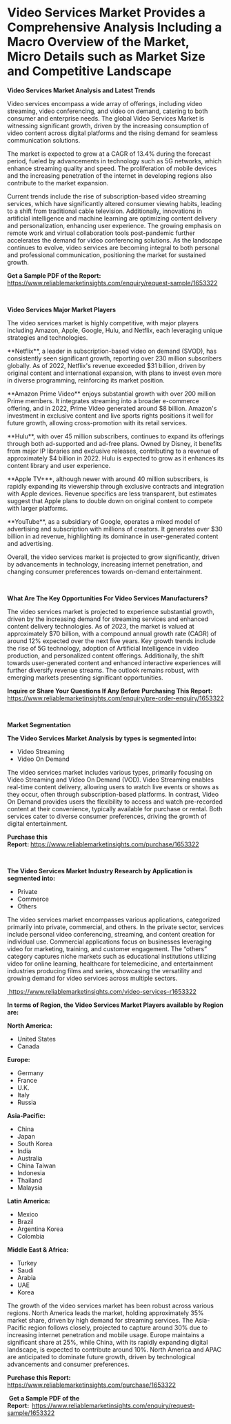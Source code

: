 <p><h1>Video Services Market Provides a Comprehensive Analysis Including a Macro Overview of the Market, Micro Details such as Market Size and Competitive Landscape</h1></p><p><strong>Video Services Market Analysis and Latest Trends</strong></p>
<p><p>Video services encompass a wide array of offerings, including video streaming, video conferencing, and video on demand, catering to both consumer and enterprise needs. The global Video Services Market is witnessing significant growth, driven by the increasing consumption of video content across digital platforms and the rising demand for seamless communication solutions.</p><p>The market is expected to grow at a CAGR of 13.4% during the forecast period, fueled by advancements in technology such as 5G networks, which enhance streaming quality and speed. The proliferation of mobile devices and the increasing penetration of the internet in developing regions also contribute to the market expansion. </p><p>Current trends include the rise of subscription-based video streaming services, which have significantly altered consumer viewing habits, leading to a shift from traditional cable television. Additionally, innovations in artificial intelligence and machine learning are optimizing content delivery and personalization, enhancing user experience. The growing emphasis on remote work and virtual collaboration tools post-pandemic further accelerates the demand for video conferencing solutions. As the landscape continues to evolve, video services are becoming integral to both personal and professional communication, positioning the market for sustained growth.</p></p>
<p><strong>Get a Sample PDF of the Report:&nbsp;</strong> <a href="https://www.reliablemarketinsights.com/enquiry/request-sample/1653322?utm_campaign=3715&utm_medium=2&utm_source=Github&utm_content=ia&utm_term=16042025&utm_id=video-services">https://www.reliablemarketinsights.com/enquiry/request-sample/1653322</a></p>
<p>&nbsp;</p>
<p><strong>Video Services Major Market Players</strong></p>
<p><p>The video services market is highly competitive, with major players including Amazon, Apple, Google, Hulu, and Netflix, each leveraging unique strategies and technologies. </p><p>**Netflix**, a leader in subscription-based video on demand (SVOD), has consistently seen significant growth, reporting over 230 million subscribers globally. As of 2022, Netflix's revenue exceeded $31 billion, driven by original content and international expansion, with plans to invest even more in diverse programming, reinforcing its market position.</p><p>**Amazon Prime Video** enjoys substantial growth with over 200 million Prime members. It integrates streaming into a broader e-commerce offering, and in 2022, Prime Video generated around $8 billion. Amazon's investment in exclusive content and live sports rights positions it well for future growth, allowing cross-promotion with its retail services.</p><p>**Hulu**, with over 45 million subscribers, continues to expand its offerings through both ad-supported and ad-free plans. Owned by Disney, it benefits from major IP libraries and exclusive releases, contributing to a revenue of approximately $4 billion in 2022. Hulu is expected to grow as it enhances its content library and user experience.</p><p>**Apple TV+**, although newer with around 40 million subscribers, is rapidly expanding its viewership through exclusive contracts and integration with Apple devices. Revenue specifics are less transparent, but estimates suggest that Apple plans to double down on original content to compete with larger platforms.</p><p>**YouTube**, as a subsidiary of Google, operates a mixed model of advertising and subscription with millions of creators. It generates over $30 billion in ad revenue, highlighting its dominance in user-generated content and advertising.</p><p>Overall, the video services market is projected to grow significantly, driven by advancements in technology, increasing internet penetration, and changing consumer preferences towards on-demand entertainment.</p></p>
<p>&nbsp;</p>
<p><strong>What Are The Key Opportunities For Video Services Manufacturers?</strong></p>
<p><p>The video services market is projected to experience substantial growth, driven by the increasing demand for streaming services and enhanced content delivery technologies. As of 2023, the market is valued at approximately $70 billion, with a compound annual growth rate (CAGR) of around 12% expected over the next five years. Key growth trends include the rise of 5G technology, adoption of Artificial Intelligence in video production, and personalized content offerings. Additionally, the shift towards user-generated content and enhanced interactive experiences will further diversify revenue streams. The outlook remains robust, with emerging markets presenting significant opportunities.</p></p>
<p><strong>Inquire or Share Your Questions If Any Before Purchasing This Report:</strong> <a href="https://www.reliablemarketinsights.com/enquiry/pre-order-enquiry/1653322?utm_campaign=3715&utm_medium=2&utm_source=Github&utm_content=ia&utm_term=16042025&utm_id=video-services">https://www.reliablemarketinsights.com/enquiry/pre-order-enquiry/1653322</a></p>
<p>&nbsp;</p>
<p><strong>Market Segmentation</strong></p>
<p><strong>The Video Services Market Analysis by types is segmented into:</strong></p>
<p><ul><li>Video Streaming</li><li>Video On Demand</li></ul></p>
<p><p>The video services market includes various types, primarily focusing on Video Streaming and Video On Demand (VOD). Video Streaming enables real-time content delivery, allowing users to watch live events or shows as they occur, often through subscription-based platforms. In contrast, Video On Demand provides users the flexibility to access and watch pre-recorded content at their convenience, typically available for purchase or rental. Both services cater to diverse consumer preferences, driving the growth of digital entertainment.</p></p>
<p><strong>Purchase this Report:&nbsp;</strong><a href="https://www.reliablemarketinsights.com/purchase/1653322?utm_campaign=3715&utm_medium=2&utm_source=Github&utm_content=ia&utm_term=16042025&utm_id=video-services">https://www.reliablemarketinsights.com/purchase/1653322</a></p>
<p>&nbsp;</p>
<p><strong>The Video Services Market Industry Research by Application is segmented into:</strong></p>
<p><ul><li>Private</li><li>Commerce</li><li>Others</li></ul></p>
<p><p>The video services market encompasses various applications, categorized primarily into private, commercial, and others. In the private sector, services include personal video conferencing, streaming, and content creation for individual use. Commercial applications focus on businesses leveraging video for marketing, training, and customer engagement. The “others” category captures niche markets such as educational institutions utilizing video for online learning, healthcare for telemedicine, and entertainment industries producing films and series, showcasing the versatility and growing demand for video services across multiple sectors.</p></p>
<p><a href="https://www.reliablemarketinsights.com/video-services-r1653322?utm_campaign=3715&utm_medium=2&utm_source=Github&utm_content=ia&utm_term=16042025&utm_id=video-services">&nbsp;https://www.reliablemarketinsights.com/video-services-r1653322</a></p>
<p><strong>In terms of Region, the Video Services Market Players available by Region are:</strong></p>
<p>
    <p> <strong> North America: </strong>
        <ul>
            <li>United States</li>
            <li>Canada</li>
        </ul>
        </p> 
    <p> <strong> Europe: </strong>
        <ul>
            <li>Germany</li>
            <li>France</li>
            <li>U.K.</li>
            <li>Italy</li>
            <li>Russia</li>
        </ul>
        </p> 
    <p> <strong> Asia-Pacific: </strong>
        <ul>
            <li>China</li>
            <li>Japan</li>
            <li>South Korea</li>
            <li>India</li>
            <li>Australia</li>
            <li>China Taiwan</li>
            <li>Indonesia</li>
            <li>Thailand</li>
            <li>Malaysia</li>
        </ul>
        </p> 
    <p> <strong> Latin America: </strong>
        <ul>
            <li>Mexico</li>
            <li>Brazil</li>
            <li>Argentina Korea</li>
            <li>Colombia</li>
        </ul>
        </p> 
    <p> <strong> Middle East & Africa: </strong>
        <ul>
            <li>Turkey</li>
            <li>Saudi</li>
            <li>Arabia</li>
            <li>UAE</li>
            <li>Korea</li>
        </ul>
    </p>
    </p>
<p><p>The growth of the video services market has been robust across various regions. North America leads the market, holding approximately 35% market share, driven by high demand for streaming services. The Asia-Pacific region follows closely, projected to capture around 30% due to increasing internet penetration and mobile usage. Europe maintains a significant share at 25%, while China, with its rapidly expanding digital landscape, is expected to contribute around 10%. North America and APAC are anticipated to dominate future growth, driven by technological advancements and consumer preferences.</p></p>
<p><strong>Purchase this Report: </strong><a href="https://www.reliablemarketinsights.com/purchase/1653322?utm_campaign=3715&utm_medium=2&utm_source=Github&utm_content=ia&utm_term=16042025&utm_id=video-services">https://www.reliablemarketinsights.com/purchase/1653322</a></p>
<p>&nbsp;<strong>Get a Sample PDF of the Report:&nbsp;&nbsp;</strong><a href="https://www.reliablemarketinsights.com/enquiry/request-sample/1653322?utm_campaign=3715&utm_medium=2&utm_source=Github&utm_content=ia&utm_term=16042025&utm_id=video-services">https://www.reliablemarketinsights.com/enquiry/request-sample/1653322</a></p>
<p><strong></strong></p>
<p><p></p><p></p><p></p></p>